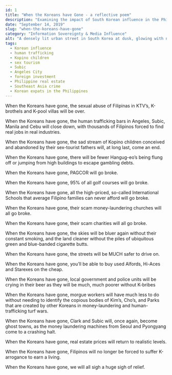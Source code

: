 ```yaml
---
id: 1
title: "When the Koreans have Gone - a reflective poem"
description: "Examining the impact of South Korean influence in the Philippines and what could happen if they were to leave."
date: "September 14, 2019"
slug: "when-the-koreans-have-gone"
category: "Information Sovereignty & Media Influence"
alt: "A densely lit urban street in South Korea at dusk, glowing with neon signage in Hangul. Restaurants, karaoke bars, and adult entertainment venues line both sides of the alley as electrical wires crisscross the sky—symbolizing the commercial vibrance and nightlife culture that has extended its reach into Southeast Asian cities like Angeles, Subic, and Cebu."
tags:
  - Korean influence
  - human trafficking
  - Kopino children
  - sex tourism
  - Subic
  - Angeles City
  - foreign investment
  - Philippine real estate
  - Southeast Asia crime
  - Korean expats in the Philippines
---
```


When the Koreans have gone, the sexual abuse of Filipinas in KTV’s, K-brothels and K-pool villas will be over.

When the Koreans have gone, the human trafficking bars in Angeles, Subic, Manila and Cebu will close down, with thousands of Filipinos forced to find real jobs in real industries.

When the Koreans have gone, the sad stream of Kopino children conceived and abandoned by their sex-tourist fathers will, at long last, come an end.

When the Koreans have gone, there will be fewer Hangug-eo’s being flung off or jumping from high buildings to escape gambling debts.

When the Koreans have gone, PAGCOR will go broke.

When the Koreans have gone, 95% of all golf courses will go broke.

When the Koreans have gone, all the high-priced, so-called International Schools that average Filipino families can never afford will go broke.

When the Koreans have gone, their scam money-laundering churches will all go broke.

When the Koreans have gone, their scam charities will all go broke.

When the Koreans have gone, the skies will be bluer again without their constant smoking, and the land cleaner without the piles of ubiquitous green and blue-banded cigarette butts.

When the Koreans have gone, the streets will be MUCH safer to drive on.

When the Koreans have gone, you’ll be able to buy used Alfords, Hi-Aces and Starexes on the cheap.

When the Koreans have gone, local government and police units will be crying in their beer as they will be much, much poorer without K-bribes

When the Koreans have gone, morgue workers will have much less to do without needing to identify the copious bodies of Kim’s, Cho’s, and Parks that are created by other Koreans in money-laundering and human-trafficking turf wars.

When the Koreans have gone, Clark and Subic will, once again, become ghost towns, as the money laundering machines from Seoul and Pyongyang come to a crashing halt.

When the Koreans have gone, real estate prices will return to realistic levels.

When the Koreans have gone, Filipinos will no longer be forced to suffer K-arrogance to earn a living.

When the Koreans have gone, we will all sigh a huge sigh of relief.
